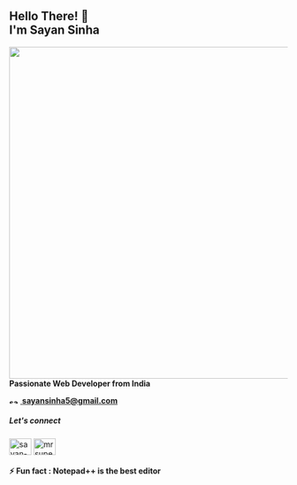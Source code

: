 <h2 align="left">Hello There! 👋 <br />I'm Sayan Sinha</h2>
<img align="right" src="https://www.ravsanmedia.com/web_assets/images/website.gif" width="600" />

<h4 align="left">
  Passionate Web Developer from India
  <br />
   
   <a href="mailto:sayansinha5@gmail.com"><img src="https://cdn.jsdelivr.net/npm/simple-icons@3.0.1/icons/gmail.svg" alt="sayan-sinha-5mca" height="10" width="20" /> sayansinha5@gmail.com</a>
</h4>

<h5 align="left">Let's connect</h5>
<p align="left">
<a href="https://linkedin.com/in/sayan-sinha-5mca" target="blank"><img align="center" src="https://cdn.jsdelivr.net/npm/simple-icons@3.0.1/icons/linkedin.svg" alt="sayan-sinha-5mca" height="30" width="40" /></a>
<a href="https://instagram.com/mrsupermb" target="blank"><img align="center" src="https://cdn.jsdelivr.net/npm/simple-icons@3.0.1/icons/instagram.svg" alt="mrsupermb" height="30" width="40" /></a>
</p>
<h4 align="left">
⚡  Fun fact : Notepad++ is the best editor<br />
</h4>
